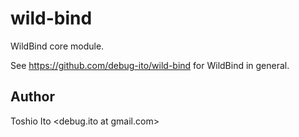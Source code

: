 # wild-bind

WildBind core module.

See https://github.com/debug-ito/wild-bind for WildBind in general.

## Author

Toshio Ito <debug.ito at gmail.com>


